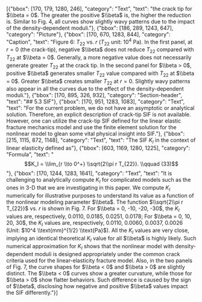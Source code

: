 [{"bbox": [170, 179, 1280, 246], "category": "Text", "text": "the crack tip for $\\beta = 0$. The greater the positive $\\beta$ is, the higher the reduction is. Similar to Fig. 4, all curves show slightly wavy patterns due to the impact of the density-dependent moduli."}, {"bbox": [186, 289, 1243, 647], "category": "Picture"}, {"bbox": [170, 670, 1283, 844], "category": "Caption", "text": "Figure 6: $T_{22}$ vs. $r$ ($T_{22}$ unit: $10^4$ Pa). In the first panel, at $r = 0$ (the crack-tip), negative $\\beta$ does not reduce $T_{22}$ compared with $T_{22}$ at $\\beta = 0$. Generally, a more negative value does not necessarily generate greater $T_{22}$ at the crack tip. In the second panel for $\\beta > 0$, positive $\\beta$ generates smaller $T_{22}$ value compared with $T_{22}$ at $\\beta = 0$. Greater $\\beta$ creates smaller $T_{22}$ at $r = 0$. Slightly wavy patterns also appear in all the curves due to the effect of the density-dependent moduli."}, {"bbox": [170, 895, 326, 932], "category": "Section-header", "text": "## 5.3 SIF"}, {"bbox": [170, 951, 1283, 1083], "category": "Text", "text": "For the current problem, we do not have an asymptotic or analytical solution. Therefore, an explicit description of crack-tip SIF is not available. However, one can utilize the crack-tip SIF defined for the linear elastic fracture mechanics model and use the finite element solution for the nonlinear model to glean some vital physical insight into SIF."}, {"bbox": [215, 1115, 872, 1148], "category": "Text", "text": "The SIF $K_I$ in the context of linear elasticity defined as"}, {"bbox": [603, 1169, 1280, 1225], "category": "Formula", "text": "$$K_I = \\lim_{r \\to 0^+} \\sqrt{2\\pi r T_{22}}. \\qquad (33)$$"}, {"bbox": [170, 1244, 1283, 1641], "category": "Text", "text": "It is challenging to analytically compute $K_I$ for complicated models such as the ones in 3-D that we are investigating in this paper. We compute $K_I$ numerically for illustrative purposes to understand its value as a function of the nonlinear modeling parameter $\\beta$. The function $\\sqrt{2\\pi r T_{22}}$ vs. $r$ is shown in Fig. 7. For $\\beta = 0, -10, -20, -30$, the $K_I$ values are, respectively, 0.0110, 0.0185, 0.0251, 0.0178; For $\\beta = 0, 10, 20, 30$, the $K_I$ values are, respectively, 0.0110, 0.0060, 0.0037, 0.0026 (Unit: $10^4 \\text{mm}^{1/2} \\text{Pa}$). All the $K_I$ values are very close, implying an identical theoretical $K_I$ value for all $\\beta$ is highly likely. Such numerical approximation for $K_I$ shows that the nonlinear model with density-dependent moduli is designed appropriately under the common crack criteria used for the linear-elasticity fracture model. Also, in the two panels of Fig. 7, the curve shapes for $\\beta < 0$ and $\\beta > 0$ are slightly distinct. The $\\beta < 0$ curves show a greater curvature, while those for $\\beta > 0$ show flatter behaviors. Such difference is caused by the sign of $\\beta$, disclosing how negative and positive $\\beta$ values impact the SIF differently."}]